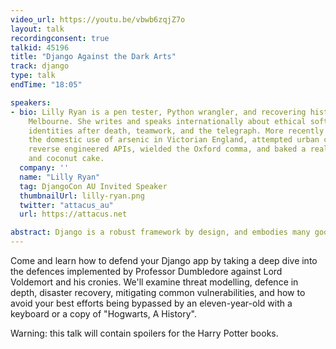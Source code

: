 ```yaml
---
video_url: https://youtu.be/vbwb6zqjZ7o
layout: talk
recordingconsent: true
talkid: 45196
title: "Django Against the Dark Arts"
track: django
type: talk
endTime: "18:05"

speakers:
- bio: Lilly Ryan is a pen tester, Python wrangler, and recovering historian from
    Melbourne. She writes and speaks internationally about ethical software, social
    identities after death, teamwork, and the telegraph. More recently she has researched
    the domestic use of arsenic in Victorian England, attempted urban camouflage,
    reverse engineered APIs, wielded the Oxford comma, and baked a really good lemon
    and coconut cake.
  company: ''
  name: "Lilly Ryan"
  tag: DjangoCon AU Invited Speaker
  thumbnailUrl: lilly-ryan.png
  twitter: "attacus_au"
  url: https://attacus.net

abstract: Django is a robust framework by design, and embodies many good security practices. But why and how do Django sites get hacked anyway? What can we do about it? And why are wizards involved?
---
```

Come and learn how to defend your Django app by taking a deep dive into the defences implemented by Professor Dumbledore against Lord Voldemort and his cronies. We'll examine threat modelling, defence in depth, disaster recovery, mitigating common vulnerabilities, and how to avoid your best efforts being bypassed by an eleven-year-old with a keyboard or a copy of "Hogwarts, A History".

Warning: this talk will contain spoilers for the Harry Potter books.

